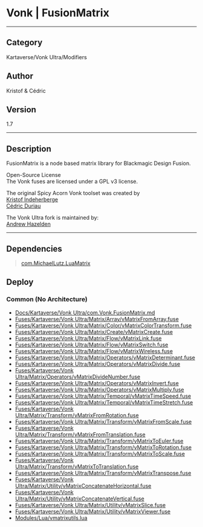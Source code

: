 # Vonk | FusionMatrix
___

## Category
Kartaverse/Vonk Ultra/Modifiers

## Author
Kristof & Cédric

## Version
1.7

___

## Description
<p>FusionMatrix is a node based matrix library for Blackmagic Design Fusion.</p>

<p>Open-Source License<br>
The Vonk fuses are licensed under a GPL v3 license.</p>

<p>The original Spicy Acorn Vonk toolset was created by<br>
<a href="mailto:xmnr0x23@gmail.com">Kristof Indeherberge</a><br>
<a href="mailto:duriau.cedric@live.be">Cédric Duriau</a></p>

<p>The Vonk Ultra fork is maintained by:<br>
<a href="mailto:andrew@andrewhazelden.com">Andrew Hazelden</a></p>


___

## Dependencies

> [com.MichaelLutz.LuaMatrix](com.MichaelLutz.LuaMatrix.md ':class=button')  
## Deploy

### Common (No Architecture)

<ul>
<li><a href="https://gitlab.com/WeSuckLess/Reactor/-/blob/master/Atoms/com.Vonk.FusionMatrix/Docs/Kartaverse/Vonk Ultra/com.Vonk.FusionMatrix.md?ref_type=heads">Docs/Kartaverse/Vonk Ultra/com.Vonk.FusionMatrix.md</a></li>
<li><a href="https://gitlab.com/WeSuckLess/Reactor/-/blob/master/Atoms/com.Vonk.FusionMatrix/Fuses/Kartaverse/Vonk Ultra/Matrix/Array/vMatrixFromArray.fuse?ref_type=heads">Fuses/Kartaverse/Vonk Ultra/Matrix/Array/vMatrixFromArray.fuse</a></li>
<li><a href="https://gitlab.com/WeSuckLess/Reactor/-/blob/master/Atoms/com.Vonk.FusionMatrix/Fuses/Kartaverse/Vonk Ultra/Matrix/Color/vMatrixColorTransform.fuse?ref_type=heads">Fuses/Kartaverse/Vonk Ultra/Matrix/Color/vMatrixColorTransform.fuse</a></li>
<li><a href="https://gitlab.com/WeSuckLess/Reactor/-/blob/master/Atoms/com.Vonk.FusionMatrix/Fuses/Kartaverse/Vonk Ultra/Matrix/Create/vMatrixCreate.fuse?ref_type=heads">Fuses/Kartaverse/Vonk Ultra/Matrix/Create/vMatrixCreate.fuse</a></li>
<li><a href="https://gitlab.com/WeSuckLess/Reactor/-/blob/master/Atoms/com.Vonk.FusionMatrix/Fuses/Kartaverse/Vonk Ultra/Matrix/Flow/vMatrixLink.fuse?ref_type=heads">Fuses/Kartaverse/Vonk Ultra/Matrix/Flow/vMatrixLink.fuse</a></li>
<li><a href="https://gitlab.com/WeSuckLess/Reactor/-/blob/master/Atoms/com.Vonk.FusionMatrix/Fuses/Kartaverse/Vonk Ultra/Matrix/Flow/vMatrixSwitch.fuse?ref_type=heads">Fuses/Kartaverse/Vonk Ultra/Matrix/Flow/vMatrixSwitch.fuse</a></li>
<li><a href="https://gitlab.com/WeSuckLess/Reactor/-/blob/master/Atoms/com.Vonk.FusionMatrix/Fuses/Kartaverse/Vonk Ultra/Matrix/Flow/vMatrixWireless.fuse?ref_type=heads">Fuses/Kartaverse/Vonk Ultra/Matrix/Flow/vMatrixWireless.fuse</a></li>
<li><a href="https://gitlab.com/WeSuckLess/Reactor/-/blob/master/Atoms/com.Vonk.FusionMatrix/Fuses/Kartaverse/Vonk Ultra/Matrix/Operators/vMatrixDeterminant.fuse?ref_type=heads">Fuses/Kartaverse/Vonk Ultra/Matrix/Operators/vMatrixDeterminant.fuse</a></li>
<li><a href="https://gitlab.com/WeSuckLess/Reactor/-/blob/master/Atoms/com.Vonk.FusionMatrix/Fuses/Kartaverse/Vonk Ultra/Matrix/Operators/vMatrixDivide.fuse?ref_type=heads">Fuses/Kartaverse/Vonk Ultra/Matrix/Operators/vMatrixDivide.fuse</a></li>
<li><a href="https://gitlab.com/WeSuckLess/Reactor/-/blob/master/Atoms/com.Vonk.FusionMatrix/Fuses/Kartaverse/Vonk Ultra/Matrix/Operators/vMatrixDivideNumber.fuse?ref_type=heads">Fuses/Kartaverse/Vonk Ultra/Matrix/Operators/vMatrixDivideNumber.fuse</a></li>
<li><a href="https://gitlab.com/WeSuckLess/Reactor/-/blob/master/Atoms/com.Vonk.FusionMatrix/Fuses/Kartaverse/Vonk Ultra/Matrix/Operators/vMatrixInvert.fuse?ref_type=heads">Fuses/Kartaverse/Vonk Ultra/Matrix/Operators/vMatrixInvert.fuse</a></li>
<li><a href="https://gitlab.com/WeSuckLess/Reactor/-/blob/master/Atoms/com.Vonk.FusionMatrix/Fuses/Kartaverse/Vonk Ultra/Matrix/Operators/vMatrixMultiply.fuse?ref_type=heads">Fuses/Kartaverse/Vonk Ultra/Matrix/Operators/vMatrixMultiply.fuse</a></li>
<li><a href="https://gitlab.com/WeSuckLess/Reactor/-/blob/master/Atoms/com.Vonk.FusionMatrix/Fuses/Kartaverse/Vonk Ultra/Matrix/Temporal/vMatrixTimeSpeed.fuse?ref_type=heads">Fuses/Kartaverse/Vonk Ultra/Matrix/Temporal/vMatrixTimeSpeed.fuse</a></li>
<li><a href="https://gitlab.com/WeSuckLess/Reactor/-/blob/master/Atoms/com.Vonk.FusionMatrix/Fuses/Kartaverse/Vonk Ultra/Matrix/Temporal/vMatrixTimeStretch.fuse?ref_type=heads">Fuses/Kartaverse/Vonk Ultra/Matrix/Temporal/vMatrixTimeStretch.fuse</a></li>
<li><a href="https://gitlab.com/WeSuckLess/Reactor/-/blob/master/Atoms/com.Vonk.FusionMatrix/Fuses/Kartaverse/Vonk Ultra/Matrix/Transform/vMatrixFromRotation.fuse?ref_type=heads">Fuses/Kartaverse/Vonk Ultra/Matrix/Transform/vMatrixFromRotation.fuse</a></li>
<li><a href="https://gitlab.com/WeSuckLess/Reactor/-/blob/master/Atoms/com.Vonk.FusionMatrix/Fuses/Kartaverse/Vonk Ultra/Matrix/Transform/vMatrixFromScale.fuse?ref_type=heads">Fuses/Kartaverse/Vonk Ultra/Matrix/Transform/vMatrixFromScale.fuse</a></li>
<li><a href="https://gitlab.com/WeSuckLess/Reactor/-/blob/master/Atoms/com.Vonk.FusionMatrix/Fuses/Kartaverse/Vonk Ultra/Matrix/Transform/vMatrixFromTranslation.fuse?ref_type=heads">Fuses/Kartaverse/Vonk Ultra/Matrix/Transform/vMatrixFromTranslation.fuse</a></li>
<li><a href="https://gitlab.com/WeSuckLess/Reactor/-/blob/master/Atoms/com.Vonk.FusionMatrix/Fuses/Kartaverse/Vonk Ultra/Matrix/Transform/vMatrixToEuler.fuse?ref_type=heads">Fuses/Kartaverse/Vonk Ultra/Matrix/Transform/vMatrixToEuler.fuse</a></li>
<li><a href="https://gitlab.com/WeSuckLess/Reactor/-/blob/master/Atoms/com.Vonk.FusionMatrix/Fuses/Kartaverse/Vonk Ultra/Matrix/Transform/vMatrixToRotation.fuse?ref_type=heads">Fuses/Kartaverse/Vonk Ultra/Matrix/Transform/vMatrixToRotation.fuse</a></li>
<li><a href="https://gitlab.com/WeSuckLess/Reactor/-/blob/master/Atoms/com.Vonk.FusionMatrix/Fuses/Kartaverse/Vonk Ultra/Matrix/Transform/vMatrixToScale.fuse?ref_type=heads">Fuses/Kartaverse/Vonk Ultra/Matrix/Transform/vMatrixToScale.fuse</a></li>
<li><a href="https://gitlab.com/WeSuckLess/Reactor/-/blob/master/Atoms/com.Vonk.FusionMatrix/Fuses/Kartaverse/Vonk Ultra/Matrix/Transform/vMatrixToTranslation.fuse?ref_type=heads">Fuses/Kartaverse/Vonk Ultra/Matrix/Transform/vMatrixToTranslation.fuse</a></li>
<li><a href="https://gitlab.com/WeSuckLess/Reactor/-/blob/master/Atoms/com.Vonk.FusionMatrix/Fuses/Kartaverse/Vonk Ultra/Matrix/Transform/vMatrixTranspose.fuse?ref_type=heads">Fuses/Kartaverse/Vonk Ultra/Matrix/Transform/vMatrixTranspose.fuse</a></li>
<li><a href="https://gitlab.com/WeSuckLess/Reactor/-/blob/master/Atoms/com.Vonk.FusionMatrix/Fuses/Kartaverse/Vonk Ultra/Matrix/Utility/vMatrixConcatenateHorizontal.fuse?ref_type=heads">Fuses/Kartaverse/Vonk Ultra/Matrix/Utility/vMatrixConcatenateHorizontal.fuse</a></li>
<li><a href="https://gitlab.com/WeSuckLess/Reactor/-/blob/master/Atoms/com.Vonk.FusionMatrix/Fuses/Kartaverse/Vonk Ultra/Matrix/Utility/vMatrixConcatenateVertical.fuse?ref_type=heads">Fuses/Kartaverse/Vonk Ultra/Matrix/Utility/vMatrixConcatenateVertical.fuse</a></li>
<li><a href="https://gitlab.com/WeSuckLess/Reactor/-/blob/master/Atoms/com.Vonk.FusionMatrix/Fuses/Kartaverse/Vonk Ultra/Matrix/Utility/vMatrixSlice.fuse?ref_type=heads">Fuses/Kartaverse/Vonk Ultra/Matrix/Utility/vMatrixSlice.fuse</a></li>
<li><a href="https://gitlab.com/WeSuckLess/Reactor/-/blob/master/Atoms/com.Vonk.FusionMatrix/Fuses/Kartaverse/Vonk Ultra/Matrix/Utility/vMatrixViewer.fuse?ref_type=heads">Fuses/Kartaverse/Vonk Ultra/Matrix/Utility/vMatrixViewer.fuse</a></li>
<li><a href="https://gitlab.com/WeSuckLess/Reactor/-/blob/master/Atoms/com.Vonk.FusionMatrix/Modules/Lua/vmatrixutils.lua?ref_type=heads">Modules/Lua/vmatrixutils.lua</a></li>
</ul>
